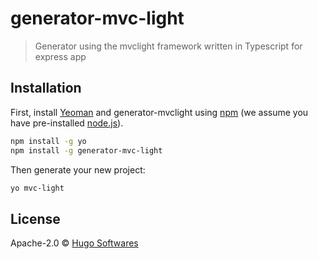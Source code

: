 # generator-mvc-light

> Generator using the mvclight framework written in Typescript for express app

## Installation

First, install [Yeoman](http://yeoman.io) and generator-mvclight using [npm](https://www.npmjs.com/) (we assume you have pre-installed [node.js](https://nodejs.org/)).

```bash
npm install -g yo
npm install -g generator-mvc-light
```

Then generate your new project:

```bash
yo mvc-light
```

## License

Apache-2.0 © [Hugo Softwares](www.hugosoftwares.com)
